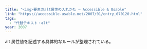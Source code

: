 ```yaml
---
title: "<img>要素のalt属性の入れかた — Accessible & Usable"
link: "https://accessible-usable.net/2007/01/entry_070120.html"
tags:
  - "代替テキスト・alt"
year: 2007
---
```


alt 属性値を記述する具体的なルールが整理されている。

